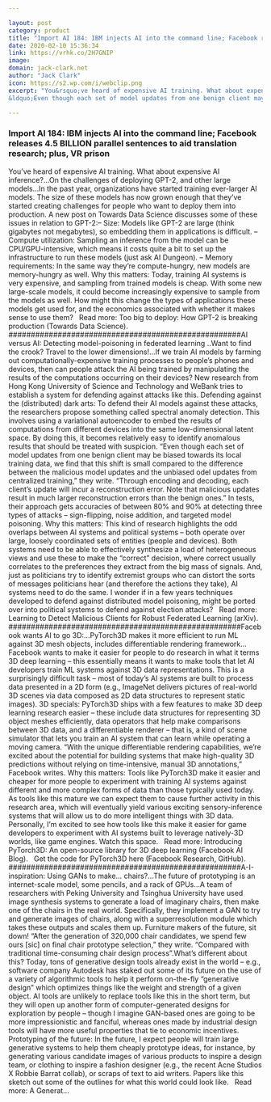 ```yaml
---

layout: post
category: product
title: "Import AI 184: IBM injects AI into the command line; Facebook releases 4.5 BILLION parallel sentences to aid translation research; plus, VR prison"
date: 2020-02-10 15:36:34
link: https://vrhk.co/2H7GNIP
image: 
domain: jack-clark.net
author: "Jack Clark"
icon: https://s2.wp.com/i/webclip.png
excerpt: "You&rsquo;ve heard of expensive AI training. What about expensive AI inference?&hellip;On the challenges of deploying GPT-2, and other large models&hellip;In the past year, organizations have started training ever-larger AI models. The size of these models has now grown enough that they&rsquo;ve started creating challenges for people who want to deploy them into production. A new post on Towards Data Science discusses some of these issues in relation to GPT-2:&ndash; Size: Models like GPT-2 are large (think gigabytes not megabytes), so embedding them in applications is difficult. &ndash; Compute utilization: Sampling an inference from the model can be CPU/GPU-intensive, which means it costs quite a bit to set up the infrastructure to run these models (just ask AI Dungeon). &ndash; Memory requirements: In the same way they&rsquo;re compute-hungry, new models are memory-hungry as well. Why this matters: Today, training AI systems is very expensive, and sampling from trained models is cheap. With some new large-scale models, it could become increasingly expensive to sample from the models as well. How might this change the types of applications these models get used for, and the economics associated with whether it makes sense to use them? &nbsp; Read more: Too big to deploy: How GPT-2 is breaking production (Towards Data Science). ####################################################AI versus AI: Detecting model-poisoning in federated learning ..Want to find the crook? Travel to the lower dimensions!&hellip;If we train AI models by farming out computationally-expensive training processes to people&rsquo;s phones and devices, then can people attack the AI being trained by manipulating the results of the computations occurring on their devices? New research from Hong Kong University of Science and Technology and WeBank tries to establish a system for defending against attacks like this. Defending against the (distributed) dark arts: To defend their AI models against these attacks, the researchers propose something called spectral anomaly detection. This involves using a variational autoencoder to embed the results of computations from different devices into the same low-dimensional latent space. By doing this, it becomes relatively easy to identify anomalous results that should be treated with suspicion.
&ldquo;Even though each set of model updates from one benign client may be biased towards its local training data, we find that this shift is small compared to the difference between the malicious model updates and the unbiased odel updates from centralized training,&rdquo; they write. &ldquo;Through encoding and decoding, each client&rsquo;s update will incur a reconstruction error. Note that malicious updates result in much larger reconstruction errors than the benign ones.&rdquo; In tests, their approach gets accuracies of between 80% and 90% at detecting three types of attacks &ndash; sign-flipping, noise addition, and targeted model poisoning. Why this matters: This kind of research highlights the odd overlaps between AI systems and political systems &ndash; both operate over large, loosely coordinated sets of entities (people and devices). Both systems need to be able to effectively synthesize a load of heterogeneous views and use these to make the &ldquo;correct&rdquo; decision, where correct usually correlates to the preferences they extract from the big mass of signals. And, just as politicians try to identify extremist groups who can distort the sorts of messages politicians hear (and therefore the actions they take), AI systems need to do the same. I wonder if in a few years techniques developed to defend against distributed model poisoning, might be ported over into political systems to defend against election attacks? &nbsp; Read more: Learning to Detect Malicious Clients for Robust Federated Learning (arXiv). ####################################################Facebook wants AI to go 3D:&hellip;PyTorch3D makes it more efficient to run ML against 3D mesh objects, includes differentiable rendering framework&hellip;Facebook wants to make it easier for people to do research in what it terms 3D deep learning &ndash; this essentially means it wants to make tools that let AI developers train ML systems against 3D data representations. This is a surprisingly difficult task &ndash; most of today&rsquo;s AI systems are built to process data presented in a 2D form (e.g., ImageNet delivers pictures of real-world 3D scenes via data composed as 2D data structures to represent static images). 3D specials: PyTorch3D ships with a few features to make 3D deep learning research easier &ndash; these include data structures for representing 3D object meshes efficiently, data operators that help make comparisons between 3D data, and a differentiable renderer &ndash; that is, a kind of scene simulator that lets you train an AI system that can learn while operating a moving camera. &ldquo;With the unique differentiable rendering capabilities, we&rsquo;re excited about the potential for building systems that make high-quality 3D predictions without relying on time-intensive, manual 3D annotations,&rdquo; Facebook writes. Why this matters: Tools like PyTorch3D make it easier and cheaper for more people to experiment with training AI systems against different and more complex forms of data than those typically used today. As tools like this mature we can expect them to cause further activity in this research area, which will eventually yield various exciting sensory-inference systems that will allow us to do more intelligent things with 3D data. Personally, I&rsquo;m excited to see how tools like this make it easier for game developers to experiment with AI systems built to leverage natively-3D worlds, like game engines. Watch this space.  &nbsp; Read more: Introducing PyTorch3D: An open-source library for 3D deep learning (Facebook AI Blog).  &nbsp; Get the code for PyTorch3D here (Facebook Research, GitHub). ####################################################A-I-inspiration: Using GANs to make&hellip; chairs?&hellip;The future of prototyping is an internet-scale model, some pencils, and a rack of GPUs&hellip;A team of researchers with Peking University and Tsinghua University have used image synthesis systems to generate a load of imaginary chairs, then make one of the chairs in the real world. Specifically, they implement a GAN to try and generate images of chairs, along with a superresolution module which takes these outputs and scales them up. Furniture makers of the future, sit down! &ldquo;After the generation of 320,000 chair candidates, we spend few ours [sic] on final chair prototype selection,&rdquo; they write. &ldquo;Compared with traditional time-consuming chair design process&rdquo;.What&rsquo;s different about this? Today, tons of generative design tools already exist in the world &ndash; e.g., software company Autodesk has staked out some of its future on the use of a variety of algorithmic tools to help it perform on-the-fly &ldquo;generative design&rdquo; which optimizes things like the weight and strength of a given object. AI tools are unlikely to replace tools like this in the short term, but they will open up another form of computer-generated designs for exploration by people &ndash; though I imagine GAN-based ones are going to be more impressionistic and fanciful, whereas ones made by industrial design tools will have more useful properties that tie to economic incentives. Prototyping of the future: In the future, I expect people will train large generative systems to help them cheaply prototype ideas, for instance, by generating various candidate images of various products to inspire a design team, or clothing to inspire a fashion designer (e.g., the recent Acne Studios X Robbie Barrat collab), or scraps of text to aid writers. Papers like this sketch out some of the outlines for what this world could look like. &nbsp; Read more: A Generat…"

---
```


### Import AI 184: IBM injects AI into the command line; Facebook releases 4.5 BILLION parallel sentences to aid translation research; plus, VR prison

You&rsquo;ve heard of expensive AI training. What about expensive AI inference?&hellip;On the challenges of deploying GPT-2, and other large models&hellip;In the past year, organizations have started training ever-larger AI models. The size of these models has now grown enough that they&rsquo;ve started creating challenges for people who want to deploy them into production. A new post on Towards Data Science discusses some of these issues in relation to GPT-2:&ndash; Size: Models like GPT-2 are large (think gigabytes not megabytes), so embedding them in applications is difficult. &ndash; Compute utilization: Sampling an inference from the model can be CPU/GPU-intensive, which means it costs quite a bit to set up the infrastructure to run these models (just ask AI Dungeon). &ndash; Memory requirements: In the same way they&rsquo;re compute-hungry, new models are memory-hungry as well. Why this matters: Today, training AI systems is very expensive, and sampling from trained models is cheap. With some new large-scale models, it could become increasingly expensive to sample from the models as well. How might this change the types of applications these models get used for, and the economics associated with whether it makes sense to use them? &nbsp; Read more: Too big to deploy: How GPT-2 is breaking production (Towards Data Science). ####################################################AI versus AI: Detecting model-poisoning in federated learning ..Want to find the crook? Travel to the lower dimensions!&hellip;If we train AI models by farming out computationally-expensive training processes to people&rsquo;s phones and devices, then can people attack the AI being trained by manipulating the results of the computations occurring on their devices? New research from Hong Kong University of Science and Technology and WeBank tries to establish a system for defending against attacks like this. Defending against the (distributed) dark arts: To defend their AI models against these attacks, the researchers propose something called spectral anomaly detection. This involves using a variational autoencoder to embed the results of computations from different devices into the same low-dimensional latent space. By doing this, it becomes relatively easy to identify anomalous results that should be treated with suspicion.
&ldquo;Even though each set of model updates from one benign client may be biased towards its local training data, we find that this shift is small compared to the difference between the malicious model updates and the unbiased odel updates from centralized training,&rdquo; they write. &ldquo;Through encoding and decoding, each client&rsquo;s update will incur a reconstruction error. Note that malicious updates result in much larger reconstruction errors than the benign ones.&rdquo; In tests, their approach gets accuracies of between 80% and 90% at detecting three types of attacks &ndash; sign-flipping, noise addition, and targeted model poisoning. Why this matters: This kind of research highlights the odd overlaps between AI systems and political systems &ndash; both operate over large, loosely coordinated sets of entities (people and devices). Both systems need to be able to effectively synthesize a load of heterogeneous views and use these to make the &ldquo;correct&rdquo; decision, where correct usually correlates to the preferences they extract from the big mass of signals. And, just as politicians try to identify extremist groups who can distort the sorts of messages politicians hear (and therefore the actions they take), AI systems need to do the same. I wonder if in a few years techniques developed to defend against distributed model poisoning, might be ported over into political systems to defend against election attacks? &nbsp; Read more: Learning to Detect Malicious Clients for Robust Federated Learning (arXiv). ####################################################Facebook wants AI to go 3D:&hellip;PyTorch3D makes it more efficient to run ML against 3D mesh objects, includes differentiable rendering framework&hellip;Facebook wants to make it easier for people to do research in what it terms 3D deep learning &ndash; this essentially means it wants to make tools that let AI developers train ML systems against 3D data representations. This is a surprisingly difficult task &ndash; most of today&rsquo;s AI systems are built to process data presented in a 2D form (e.g., ImageNet delivers pictures of real-world 3D scenes via data composed as 2D data structures to represent static images). 3D specials: PyTorch3D ships with a few features to make 3D deep learning research easier &ndash; these include data structures for representing 3D object meshes efficiently, data operators that help make comparisons between 3D data, and a differentiable renderer &ndash; that is, a kind of scene simulator that lets you train an AI system that can learn while operating a moving camera. &ldquo;With the unique differentiable rendering capabilities, we&rsquo;re excited about the potential for building systems that make high-quality 3D predictions without relying on time-intensive, manual 3D annotations,&rdquo; Facebook writes. Why this matters: Tools like PyTorch3D make it easier and cheaper for more people to experiment with training AI systems against different and more complex forms of data than those typically used today. As tools like this mature we can expect them to cause further activity in this research area, which will eventually yield various exciting sensory-inference systems that will allow us to do more intelligent things with 3D data. Personally, I&rsquo;m excited to see how tools like this make it easier for game developers to experiment with AI systems built to leverage natively-3D worlds, like game engines. Watch this space.  &nbsp; Read more: Introducing PyTorch3D: An open-source library for 3D deep learning (Facebook AI Blog).  &nbsp; Get the code for PyTorch3D here (Facebook Research, GitHub). ####################################################A-I-inspiration: Using GANs to make&hellip; chairs?&hellip;The future of prototyping is an internet-scale model, some pencils, and a rack of GPUs&hellip;A team of researchers with Peking University and Tsinghua University have used image synthesis systems to generate a load of imaginary chairs, then make one of the chairs in the real world. Specifically, they implement a GAN to try and generate images of chairs, along with a superresolution module which takes these outputs and scales them up. Furniture makers of the future, sit down! &ldquo;After the generation of 320,000 chair candidates, we spend few ours [sic] on final chair prototype selection,&rdquo; they write. &ldquo;Compared with traditional time-consuming chair design process&rdquo;.What&rsquo;s different about this? Today, tons of generative design tools already exist in the world &ndash; e.g., software company Autodesk has staked out some of its future on the use of a variety of algorithmic tools to help it perform on-the-fly &ldquo;generative design&rdquo; which optimizes things like the weight and strength of a given object. AI tools are unlikely to replace tools like this in the short term, but they will open up another form of computer-generated designs for exploration by people &ndash; though I imagine GAN-based ones are going to be more impressionistic and fanciful, whereas ones made by industrial design tools will have more useful properties that tie to economic incentives. Prototyping of the future: In the future, I expect people will train large generative systems to help them cheaply prototype ideas, for instance, by generating various candidate images of various products to inspire a design team, or clothing to inspire a fashion designer (e.g., the recent Acne Studios X Robbie Barrat collab), or scraps of text to aid writers. Papers like this sketch out some of the outlines for what this world could look like. &nbsp; Read more: A Generat…